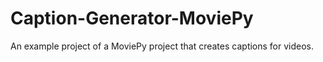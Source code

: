 # Caption-Generator-MoviePy
An example project of a MoviePy project that creates captions for videos.
